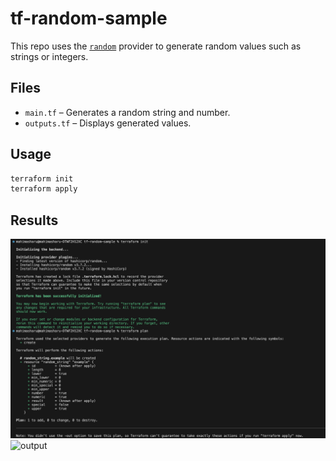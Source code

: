 # tf-random-sample

This repo uses the [`random`](https://registry.terraform.io/providers/hashicorp/random/latest/docs) provider to generate random values such as strings or integers.

## Files
- `main.tf` – Generates a random string and number.
- `outputs.tf` – Displays generated values.

## Usage

```bash
terraform init
terraform apply
```
## Results
![output](https://github.com/mahimasharu2208/tf-random-sample/blob/main/outputs/random1.png)
![output](https://github.com/mahimasharu2208/tf-ramdom-sample/blob/main/outputs/random2.png)
